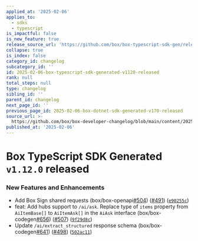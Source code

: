 ```yaml
---
applied_at: '2025-02-06'
applies_to:
  - sdks
  - typescript
is_impactful: false
is_new_feature: true
release_source_url: 'https://github.com/box/box-typescript-sdk-gen/releases/tag/v1.12.0'
collapse: true
is_index: false
category_id: changelog
subcategory_id: ''
id: 2025-02-06-box-typescript-sdk-generated-v1120-released
rank: null
total_steps: null
type: changelog
sibling_id: ''
parent_id: changelog
next_page_id: ''
previous_page_id: 2025-02-06-box-dotnet-sdk-generated-v170-released
source_url: >-
  https://github.com/box/box-developer-changelog/blob/main/content/2025/02-06-box-typescript-sdk-generated-v1120-released.md
published_at: '2025-02-06'
---
```

# Box TypeScript SDK Generated `v1.12.0` released

### New Features and Enhancements

* Add Box Sign shared requests (box/box-openapi[#504][1]) ([#491][2]) ([`e90255c`][3])
* feat: Add hubs support to `/ai/ask`. Replace type of `items` property from `AiItemBase[]` to `AiItemAsk[]` in the `AiAsk` interface (box/box-codegen[#656][4]) ([#507][5]) ([`9f29d8c`][6])
* Update `/ai/extract_structured` response schema (box/box-codegen[#641][7]) ([#498][8]) ([`502ac11`][9])

[1]: https://github.com/box/box-typescript-sdk-gen/issues/504

[2]: https://github.com/box/box-typescript-sdk-gen/issues/491

[3]: https://github.com/box/box-typescript-sdk-gen/commit/e90255c5d97a7a1a10dd529b58426142c5c6f0d4

[4]: https://github.com/box/box-typescript-sdk-gen/issues/656

[5]: https://github.com/box/box-typescript-sdk-gen/issues/507

[6]: https://github.com/box/box-typescript-sdk-gen/commit/9f29d8cb1f1d3b8c7625da1ddb9f2abd62d133f0

[7]: https://github.com/box/box-typescript-sdk-gen/issues/641

[8]: https://github.com/box/box-typescript-sdk-gen/issues/498

[9]: https://github.com/box/box-typescript-sdk-gen/commit/502ac11a2ad4e56fceece0deb6a15dbfc8b429ff